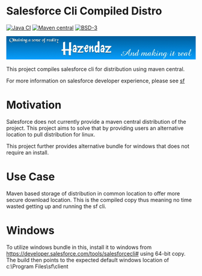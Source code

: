# Salesforce Cli Compiled Distro #

[![Java CI](https://github.com/hazendaz/sf/workflows/Java%20CI/badge.svg)](https://github.com/hazendaz/sf/actions?query=workflow%3A%22Java+CI%22)
[![Maven central](https://maven-badges.herokuapp.com/maven-central/com.github.hazendaz.sf/sf/badge.svg)](https://maven-badges.herokuapp.com/maven-central/com.github.hazendaz.sf/sf)
[![BSD-3](http://img.shields.io/badge/license-BSD%203-blue.svg)](https://opensource.org/licenses/BSD-3-Clause)

![hazendaz](src/site/resources/images/hazendaz-banner.jpg)

This project compiles salesforce cli for distribution using maven central.

For more information on salesforce developer experience, please see [sf](https://developer.salesforce.com/developer-centers/developer-experience)

# Motivation #

Salesforce does not currently provide a maven central distribution of the project.  This project aims to solve that by providing users an alternative location to pull distribution for linux.

This project further provides alternative bundle for windows that does not require an install.

# Use Case #

Maven based storage of distribution in common location to offer more secure download location.  This is the compiled copy thus meaning no time wasted getting up and running the sf cli.

# Windows #

To utilize windows bundle in this, install it to windows from https://developer.salesforce.com/tools/salesforcecli# using 64-bit copy.  The build then points to the expected default windows location of c:\Program Files\sf\client
